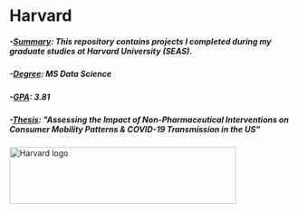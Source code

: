 # Harvard 

##### -<ins>Summary</ins>: This repository contains projects I completed during my graduate studies at Harvard University (SEAS).
##### -<ins>Degree</ins>: MS Data Science
##### -<ins>GPA</ins>: 3.81
##### -<ins>Thesis</ins>: "Assessing the Impact of Non-Pharmaceutical Interventions on Consumer Mobility Patterns & COVID-19 Transmission in the US"

<img src="https://media.licdn.com/dms/image/C4E22AQFfR43_o_Imag/feedshare-shrink_1280/0/1659718340276?e=1689811200&v=beta&t=nbVV3rfWUwACYPG-JomkgOohx2zjPqlTwv3vx0Qk9_U" alt="Harvard logo" style="height: 100px; width:400px;"/>
